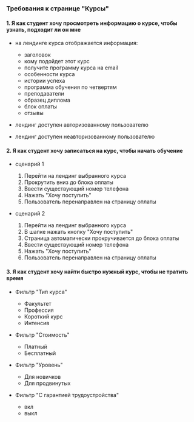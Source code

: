 ### Требования к странице "Курсы"

#### 1. Я как студент хочу просмотреть информацию о курсе, чтобы узнать, подходит ли он мне
    
- на лендинге курса отображается информация:
    - заголовок
    - кому подойдет этот курс
    - получите программу курса на email
    - особенности курса
    - истории успеха
    - программа обучения по четвертям
    - преподаватели
    - образец диплома
    - блок оплаты
    - отзывы
        
- лендинг доступен авторизованному пользователю
- лендинг доступен неавторизованному пользователю
        
#### 2. Я как студент хочу записаться на курс, чтобы начать обучение
    
- сценарий 1
    1. Перейти на лендинг выбранного курса
    1. Прокрутить вниз до блока оплаты
    1. Ввести существующий номер телефона 
    1. Нажать "Хочу поступить"
    1. Пользователь перенаправлен на страницу оплаты
        
- сценарий 2
    1. Перейти на лендинг выбранного курса
    1. В шапке нажать кнопку "Хочу поступить"
    1. Страница автоматически прокручивается до блока оплаты 
    1. Ввести существующий номер телефона 
    1. Нажать "Хочу поступить" 
    1. Пользователь перенаправлен на страницу оплаты
        
#### 3. Я как студент хочу найти быстро нужный курс, чтобы не тратить время

- Фильтр "Тип курса"
    - Факультет
    - Профессия
    - Короткий курс
    - Интенсив
        
- Фильтр "Стоимость"
    - Платный
    - Бесплатный
        
- Фильтр "Уровень"
    - Для новичков
    - Для продвинутых
        
- Фильтр "С гарантией трудоустройства"
    - вкл
    - выкл

